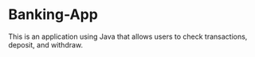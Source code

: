 # Banking-App
This is an application using Java that allows users to check transactions, deposit, and withdraw.
